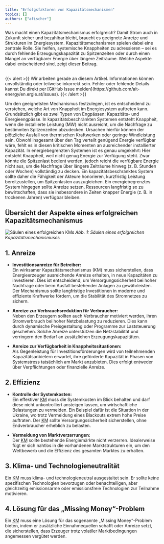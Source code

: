 ```yaml
---
title: "Erfolgsfaktoren von Kapazitätsmechanismen"
topics: []
authors: ["afischer"]
---
```


Was macht einen Kapazitätsmechanismus erfolgreich?
Damit Strom auch in Zukunft sicher und bezahlbar bleibt, braucht es geeignete Anreize und Strukturen im Energiesystem. Kapazitätsmechanismen spielen dabei eine zentrale Rolle. Sie helfen, systemische Knappheiten zu adressieren – sei es durch fehlende Erzeugungskapazität zu Spitzenzeiten oder durch einen Mangel an verfügbarer Energie über längere Zeiträume. Welche Aspekte dabei entscheidend sind, zeigt dieser Beitrag.

<!-- more -->

<br>
{{< alert >}}
Wir arbeiten gerade an diesem Artikel. Informationen können unvollständig oder teilweise inkorrekt sein. Fehler oder fehlende Details kannst Du direkt per [GitHub Issue melden](https://github.com/ait-energy/en.ergie.at/issues).
{{< /alert >}}

Um den geeignetsten Mechanismus festzulegen, ist es entscheidend zu verstehen, welche Art von Knappheit im Energiesystem auftreten kann. Grundsätzlich gibt es zwei Typen von Engpässen: Kapazitäts- und Energieengpässe.
In kapazitätsbeschränkten Systemen entsteht Knappheit, wenn die installierte Leistung (MW) nicht ausreicht, um die Nachfrage zu bestimmten Spitzenzeiten abzudecken. Ursachen hierfür können der plötzliche Ausfall von thermischen Kraftwerken oder geringe Windleistung sein. Obwohl insgesamt über den Tag verteilt genügend Energie verfügbar wäre, fehlt es in diesen kritischen Momenten an ausreichender installierter Kapazität.
In energiebegrenzten Systemen ist es genau umgekehrt: Hier entsteht Knappheit, weil nicht genug Energie zur Verfügung steht. Zwar könnte die Spitzenlast bedient werden, jedoch reicht die verfügbare Energie nicht aus, um die Nachfrage über längere Zeiträume hinweg (z. B. Stunden oder Wochen) vollständig zu decken.
Ein kapazitätsbeschränktes System sollte daher die Fähigkeit der Akteure honorieren, kurzfristig Leistung bereitzustellen, um Spitzenlasten auszugleichen. Ein energiebegrenztes System hingegen sollte Anreize setzen, Ressourcen langfristig so zu bewirtschaften, dass sie insbesondere in Zeiten knapper Energie (z. B. in trockenen Jahren) verfügbar bleiben.

## Übersicht der Aspekte eines erfolgreichen Kapazitätsmechanismus

![Säulen eines erfolgreichen KMs](/images/erfolgsfaktoren_von_kms/saeulen_eines_erfolgeichen_kms.png)
*Abb. 1: Säulen eines erfolgreichen Kapazitätsmechanismuses*

## 1. Anreize

- **Investitionsanreize für Betreiber:**  
  Ein wirksamer Kapazitätsmechanismus (KM) muss sicherstellen, dass Energieerzeuger ausreichende Anreize erhalten, in neue Kapazitäten zu investieren. Dies ist entscheidend, um Versorgungssicherheit bei hoher Nachfrage oder beim Ausfall bestehender Anlagen zu gewährleisten. Der Mechanismus sollte langfristige Investitionen in moderne und effiziente Kraftwerke fördern, um die Stabilität des Stromnetzes zu sichern.

- **Anreize zur Verbrauchsreduktion für Verbraucher:**  
  Neben den Erzeugern sollten auch Verbraucher motiviert werden, ihren Stromverbrauch bei hoher Netzbelastung zu reduzieren. Dies kann durch dynamische Preisgestaltung oder Programme zur Laststeuerung geschehen. Solche Anreize unterstützen die Netzstabilität und verringern den Bedarf an zusätzlichen Erzeugungskapazitäten.

- **Anreize zur Verfügbarkeit in Knappheitssituationen:**  
  Als Gegenleistung für Investitionsförderungen wird von teilnehmenden Kapazitätsanbietern erwartet, ihre geförderte Kapazität in Phasen von Systemstress tatsächlich am Markt anzubieten. Dies erfolgt entweder über Verpflichtungen oder finanzielle Anreize.

## 2. Effizienz

- **Kontrolle der Systemkosten:**  
  Ein effektiver <abbr title="Kapazitätsmechanismus">KM</abbr> muss die Systemkosten im Blick behalten und darf diese nicht unkontrolliert ansteigen lassen, um wirtschaftliche Belastungen zu vermeiden. Ein Beispiel dafür ist die Situation in der Ukraine, wo trotz Vermeidung eines Blackouts extrem hohe Preise auftraten. Der <abbr title="Kapazitätsmechanismus">KM</abbr> sollte Versorgungssicherheit sicherstellen, ohne Endverbraucher erheblich zu belasten.

- **Vermeidung von Marktverzerrungen:**  
  Der <abbr title="Kapazitätsmechanismus">KM</abbr> sollte bestehende Energiemärkte nicht verzerren. Idealerweise fügt er sich nahtlos in die vorhandenen Marktstrukturen ein, um den Wettbewerb und die Effizienz des gesamten Marktes zu erhalten.

## 3. Klima- und Technologieneutralität

Ein <abbr title="Kapazitätsmechanismus">KM</abbr> muss klima- und technologieneutral ausgestaltet sein. Er sollte keine spezifischen Technologien bevorzugen oder benachteiligen, aber gleichzeitig emissionsarme oder emissionsfreie Technologien zur Teilnahme motivieren.

## 4. Lösung für das „Missing Money“-Problem

Ein <abbr title="Kapazitätsmechanismus">KM</abbr> muss eine Lösung für das sogenannte „Missing Money“-Problem bieten, indem er zusätzliche Einnahmequellen schafft oder Anreize setzt, die sicherstellen, dass Erzeuger trotz volatiler Marktbedingungen angemessen vergütet werden.
